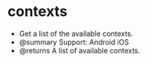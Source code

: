 # contexts

* Get a list of the available contexts.
* @summary Support: Android iOS
* @returns A list of available contexts.